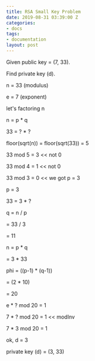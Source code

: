 ```yaml
---
title: RSA Small Key Problem
date: 2019-08-31 03:39:00 Z
categories:
- docs
tags:
- documentation
layout: post
---
```


Given public key = (7, 33).


Find private key (d).


n = 33 (modulus)

e = 7 (exponent)


let's factoring n

n = p \* q

33 = ? \* ?

floor(sqrt(n)) = floor(sqrt(33)) = 5

33 mod 5 = 3 << not 0

33 mod 4 = 1 << not 0

33 mod 3 = 0 << we got p = 3


p = 3

33 = 3 \* ?

<!--more-->

q = n / p

= 33 / 3

= 11


n = p \* q

= 3 \* 33


phi = ((p-1) \* (q-1))

= (2 \* 10)

= 20

e \* ? mod 20 = 1

7 \* ? mod 20 = 1  << modInv

7 \* 3 mod 20 = 1


ok, d = 3

private key (d) = (3, 33)